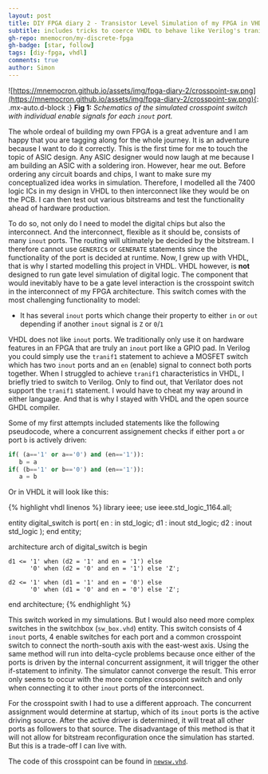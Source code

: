 ```yaml
---
layout: post
title: DIY FPGA diary 2 - Transistor Level Simulation of my FPGA in VHDL
subtitle: includes tricks to coerce VHDL to behave like Verilog's tranif1
gh-repo: mnemocron/my-discrete-fpga
gh-badge: [star, follow]
tags: [diy-fpga, vhdl]
comments: true
author: Simon
---
```


![https://mnemocron.github.io/assets/img/fpga-diary-2/crosspoint-sw.png](https://mnemocron.github.io/assets/img/fpga-diary-2/crosspoint-sw.png){: .mx-auto.d-block :}
**Fig 1:** _Schematics of the simulated crosspoint switch with individual enable signals for each `inout` port._

The whole ordeal of building my own FPGA is a great adventure and I am happy that you are tagging along for the whole journey.
It is an adventure because I want to do it correctly. This is the first time for me to touch the topic of ASIC design. 
Any ASIC designer would now laugh at me because I am building an ASIC with a soldering iron.
However, hear me out. Before ordering any circuit boards and chips, I want to make sure my conceptualized idea works in simulation. 
Therefore, I modelled all the 7400 logic ICs in my design in VHDL to then interconnect like they would be on the PCB.
I can then test out various bitstreams and test the functionality ahead of hardware production.

To do so, not only do I need to model the digital chips but also the interconnect.
And the interconnect, flexible as it should be, consists of many `inout` ports. The routing will ultimately be decided by the bitstream.
I therefore cannot use `GENERIC`s or `GENERATE` statements since the functionality of the port is decided at runtime.
Now, I grew up with VHDL, that is why I started modelling this project in VHDL.
VHDL however, is **not** designed to run gate level simulation of digital logic.
The component that would inevitably have to be a gate level interaction is the crosspoint switch in the interconnect of my FPGA architecture.
This switch comes with the most challenging functionality to model:
- It has several `inout` ports which change their property to either `in` or `out` depending if another `inout` signal is `Z` or `0`/`1`

VHDL does not like `inout` ports. We traditionally only use it on hardware features in an FPGA that are truly an `inout` port like a GPIO pad.
In Verilog you could simply use the `tranif1` statement to achieve a MOSFET switch which has two `inout` ports and an `en` (enable) signal to connect both ports together.
When I struggled to achieve `tranif1` characteristics in VHDL, I briefly tried to switch to Verilog. Only to find out, that Verilator does not support the `tranif1` statement. 
I would have to cheat my way around in either language. And that is why I stayed with VHDL and the open source GHDL compiler.

Some of my first attempts included statements like the following pseudocode, where a concurrent assignement checks if either port `a` or port `b` is actively driven:

```python
if( (a=='1' or a=='0') and (en=='1')):
   b = a
if( (b=='1' or b=='0') and (en=='1')):
   a = b
```

Or in VHDL it will look like this:

{% highlight vhdl linenos %}
library ieee;
use ieee.std_logic_1164.all;

entity digital_switch is
    port(
        en : in    std_logic;
        d1 : inout std_logic;
        d2 : inout std_logic
    );
end entity;

architecture arch of digital_switch is
begin

    d1 <= '1' when (d2 = '1' and en = '1') else
          '0' when (d2 = '0' and en = '1') else 'Z';

    d2 <= '1' when (d1 = '1' and en = '0') else
          '0' when (d1 = '0' and en = '0') else 'Z';

end architecture;
{% endhighlight %}

This switch worked in my simulations. But I would also need more complex switches in the switchbox (`sw_box.vhd`) entity. 
This switch consists of 4 `inout` ports, 4 enable switches for each port and a common crosspoint switch to connect the north-south axis with the east-west axis.
Using the same method will run into delta-cycle problems because once either of the ports is driven by the internal concurrent assignment, it will trigger the other if-statement to infinity. The simulator cannot converge the result. This error only seems to occur with the more complex crosspoint switch and only when connecting it to other `inout` ports of the interconnect. 

For the crosspoint swith I had to use a different approach. 
The concurrent assignment would determine at startup, which of its `inout` ports is the active driving source. 
After the active driver is determined, it will treat all other ports as followers to that source.
The disadvantage of this method is that it will not allow for bitstream reconfiguration once the simulation has started.
But this is a trade-off I can live with.

The code of this crosspoint can be found in [`newsw.vhd`](https://github.com/mnemocron/my-discrete-fpga/blob/main/vhdl/newsw/newsw.vhd).





